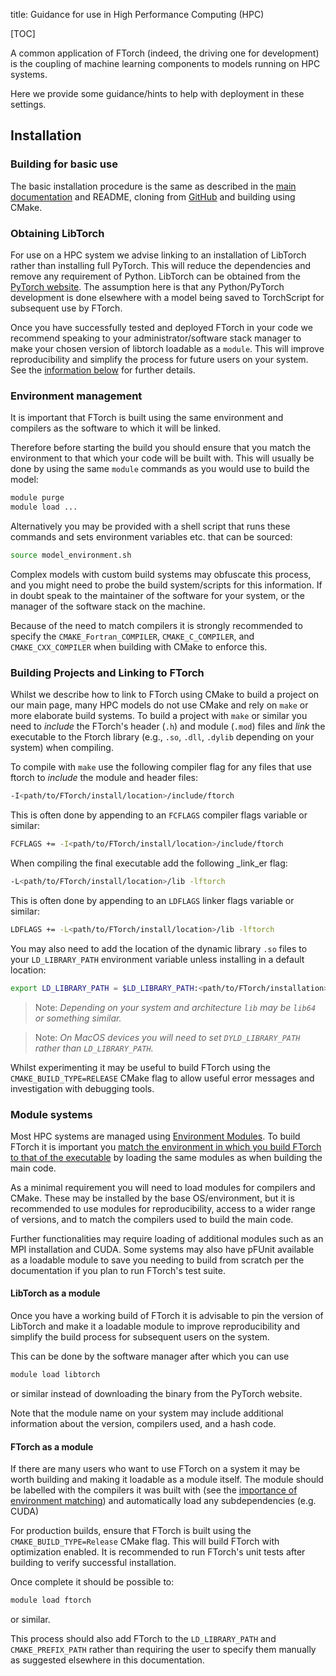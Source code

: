 title: Guidance for use in High Performance Computing (HPC)

[TOC]

A common application of FTorch (indeed, the driving one for development) is the
coupling of machine learning components to models running on HPC systems.

Here we provide some guidance/hints to help with deployment in these settings.

## Installation

### Building for basic use

The basic installation procedure is the same as described in the
[main documentation](pages/cmake.html) and README, cloning from
[GitHub](https://github.com/Cambridge-ICCS/FTorch) and building using CMake.

### Obtaining LibTorch

For use on a HPC system we advise linking to an installation of LibTorch rather than
installing full PyTorch.
This will reduce the dependencies and remove any requirement of Python.
LibTorch can be obtained from the
[PyTorch website](https://pytorch.org/get-started/locally/).
The assumption here is that any Python/PyTorch development is done elsewhere with a
model being saved to TorchScript for subsequent use by FTorch.

Once you have successfully tested and deployed FTorch in your code we recommend speaking
to your administrator/software stack manager to make your chosen version of libtorch
loadable as a `module`.
This will improve reproducibility and simplify the process for future users on your
system.
See the [information below](#libtorch-as-a-module) for further details.

### Environment management

It is important that FTorch is built using the same environment and compilers as the
software to which it will be linked.

Therefore before starting the build you should ensure that you match the environment to
that which your code will be built with.
This will usually be done by using the same `module` commands as you would use to build
the model:
```sh
module purge
module load ...
```

Alternatively you may be provided with a shell script that runs these commands and sets
environment variables etc. that can be sourced:
```sh
source model_environment.sh
```

Complex models with custom build systems may obfuscate this process, and you might need
to probe the build system/scripts for this information.
If in doubt speak to the maintainer of the software for your system, or the manager of
the software stack on the machine.

Because of the need to match compilers it is strongly recommended to specify the
`CMAKE_Fortran_COMPILER`, `CMAKE_C_COMPILER`, and `CMAKE_CXX_COMPILER` when building
with CMake to enforce this.

### Building Projects and Linking to FTorch

Whilst we describe how to link to FTorch using CMake to build a project on our main
page, many HPC models do not use CMake and rely on `make` or more elaborate build
systems.
To build a project with `make` or similar you need to _include_ the FTorch's
header (`.h`) and module (`.mod`) files and _link_ the executable
to the Ftorch library (e.g., `.so`, `.dll`, `.dylib` depending on your system) when
compiling.

To compile with `make` use the following compiler flag for any files that
use ftorch to _include_ the module and header files:
```sh
-I<path/to/FTorch/install/location>/include/ftorch
```
This is often done by appending to an `FCFLAGS` compiler flags variable or similar:
```sh
FCFLAGS += -I<path/to/FTorch/install/location>/include/ftorch
```

When compiling the final executable add the following _link_er flag:
```sh
-L<path/to/FTorch/install/location>/lib -lftorch
```
This is often done by appending to an `LDFLAGS` linker flags variable or similar:
```sh
LDFLAGS += -L<path/to/FTorch/install/location>/lib -lftorch
```

You may also need to add the location of the dynamic library `.so` files to your
`LD_LIBRARY_PATH` environment variable unless installing in a default location:
```sh
export LD_LIBRARY_PATH = $LD_LIBRARY_PATH:<path/to/FTorch/installation>/lib
```

> Note: _Depending on your system and architecture `lib` may be `lib64` or something similar._

> Note: _On MacOS devices you will need to set `DYLD_LIBRARY_PATH` rather than `LD_LIBRARY_PATH`._

Whilst experimenting it may be useful to build FTorch using the `CMAKE_BUILD_TYPE=RELEASE`
CMake flag to allow useful error messages and investigation with debugging tools.


### Module systems

Most HPC systems are managed using [Environment Modules](https://modules.sourceforge.net/).
To build FTorch it is important you
[match the environment in which you build FTorch to that of the executable](#environment-management)
by loading the same modules as when building the main code.

As a minimal requirement you will need to load modules for compilers and CMake.
These may be installed by the base OS/environment, but it is recommended to use modules
for reproducibility, access to a wider range of versions, and to match the compilers
used to build the main code.

Further functionalities may require loading of additional modules such as an
MPI installation and CUDA.
Some systems may also have pFUnit available as a loadable module to save you needing to
build from scratch per the documentation if you plan to run FTorch's test suite.

#### LibTorch as a module

Once you have a working build of FTorch it is advisable to pin the version of LibTorch
and make it a loadable module to improve reproducibility and simplify the build process
for subsequent users on the system.

This can be done by the software manager after which you can use
```sh
module load libtorch
```
or similar instead of downloading the binary from the PyTorch website.

Note that the module name on your system may include additional information about the
version, compilers used, and a hash code.

#### FTorch as a module 

If there are many users who want to use FTorch on a system it may be worth building
and making it loadable as a module itself.
The module should be labelled with the compilers it was built with (see the
[importance of environment matching](#environment-management)) and automatically load
any subdependencies (e.g. CUDA)

For production builds, ensure that FTorch is built using the `CMAKE_BUILD_TYPE=Release`
CMake flag.
This will build FTorch with optimization enabled.
It is recommended to run FTorch's unit tests after building to verify successful
installation.

Once complete it should be possible to:
```sh
module load ftorch
```
or similar.

This process should also add FTorch to the `LD_LIBRARY_PATH` and `CMAKE_PREFIX_PATH`
rather than requiring the user to specify them manually as suggested elsewhere in this
documentation.
